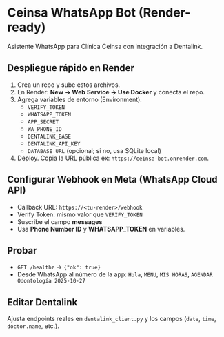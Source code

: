 # Ceinsa WhatsApp Bot (Render-ready)

Asistente WhatsApp para Clínica Ceinsa con integración a Dentalink.

## Despliegue rápido en Render
1. Crea un repo y sube estos archivos.
2. En Render: **New → Web Service → Use Docker** y conecta el repo.
3. Agrega variables de entorno (Environment):
   - `VERIFY_TOKEN`
   - `WHATSAPP_TOKEN`
   - `APP_SECRET`
   - `WA_PHONE_ID`
   - `DENTALINK_BASE`
   - `DENTALINK_API_KEY`
   - `DATABASE_URL` (opcional; si no, usa SQLite local)
4. Deploy. Copia la URL pública ex: `https://ceinsa-bot.onrender.com`.

## Configurar Webhook en Meta (WhatsApp Cloud API)
- Callback URL: `https://<tu-render>/webhook`
- Verify Token: mismo valor que `VERIFY_TOKEN`
- Suscribe el campo **messages**
- Usa **Phone Number ID** y **WHATSAPP_TOKEN** en variables.

## Probar
- `GET /healthz` → `{"ok": true}`
- Desde WhatsApp al número de la app: `Hola`, `MENU`, `MIS HORAS`, `AGENDAR Odontología 2025-10-27`

## Editar Dentalink
Ajusta endpoints reales en `dentalink_client.py` y los campos (`date`, `time`, `doctor.name`, etc.).
